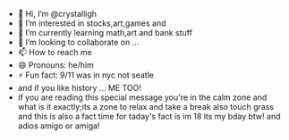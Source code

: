 - 👋 Hi, I’m @crystalligh
- 👀 I’m interested in stocks,art,games and 
- 🌱 I’m currently learning math,art and bank stuff
- 💞️ I’m looking to collaborate on ...
- 📫 How to reach me 
- 😄 Pronouns: he/him
- ⚡ Fun fact: 9/11 was in nyc not seatle
- and if you like history ... ME TOO!
-  if you are reading this special message you're in the calm zone
  and what is it exactly;its a zone to relax and take a break also touch grass
  and this is also a fact time for taday's fact is im 18 its my bday btw!
and adios amigo or amiga!
